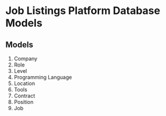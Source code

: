 # Job Listings Platform Database Models

## Models

1. Company
2. Role
3. Level
4. Programming Language
5. Location
6. Tools
7. Contract
8. Position
9. Job
